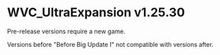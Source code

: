 # WVC_UltraExpansion v1.25.30

Pre-release versions require a new game.

Versions before "Before Big Update I" not compatible with versions after.
